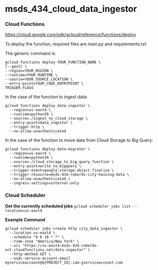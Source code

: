 # msds_434_cloud_data_ingestor

### Cloud Functions
https://cloud.google.com/sdk/gcloud/reference/functions/deploy

To deploy the function, required files are main.py and requirements.txt

The generic command is:
```
gcloud functions deploy YOUR_FUNCTION_NAME \
[--gen2] \
--region=YOUR_REGION \
--runtime=YOUR_RUNTIME \
--source=YOUR_SOURCE_LOCATION \
--entry-point=YOUR_CODE_ENTRYPOINT \
TRIGGER_FLAGS
```
In the case of the function to ingest data:
```
gcloud functions deploy data-ingestor \
  --region=us-east4 \
  --runtime=python39 \
  --source=./ingest_to_cloud_storage \
  --entry-point=data_ingestor \
  --trigger-http \
  --no-allow-unauthenticated
```

In the case of the function to move data from Cloud Storage to Big Query:
```
gcloud functions deploy data-migrator \
  --region=us-east4 \
  --runtime=python39 \
  --source=./cloud_storage_to_big_query_function \
  --entry-point=write_to_bigquery \
  --trigger-event=google.storage.object.finalize \
  --trigger-resource=msds-434-robords-city-housing-data \
  --no-allow-unauthenticated \
  --ingress-settings=internal-only
```

### Cloud Scheduler

__Get the currently scheduled jobs__
`gcloud scheduler jobs list --location=us-east4`

__Example Command__
```
gcloud scheduler jobs create http city_data_ingestor \
  --location us-east4 \
  --schedule "0 0 10 * *" \
  --time-zone "America/New_York" \
  --uri "https://us-east4-msds-434-robords-oct.cloudfunctions.net/data-ingestor" \
  --http-method GET \
  --oidc-service-account-email myserviceaccount@${PROJECT_ID}.iam.gserviceaccount.com
```